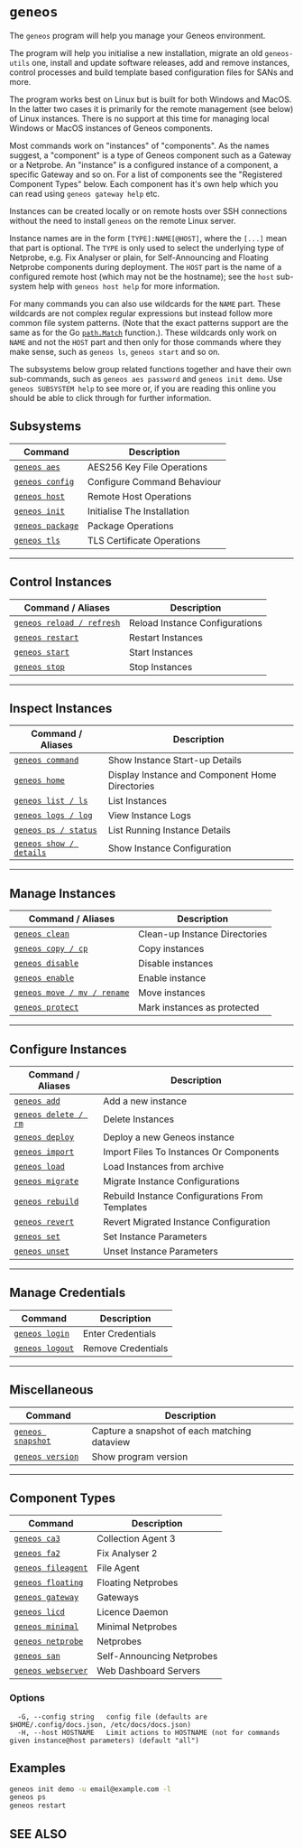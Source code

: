 # `geneos`

The `geneos` program will help you manage your Geneos environment.

The program will help you initialise a new installation, migrate an old `geneos-utils` one, install and update software releases, add and remove instances, control processes and build template based configuration files for SANs and more.

The program works best on Linux but is built for both Windows and MacOS. In the latter two cases it is primarily for the remote management (see below) of Linux instances. There is no support at this time for managing local Windows or MacOS instances of Geneos components.

Most commands work on "instances" of "components". As the names suggest, a "component" is a type of Geneos component such as a Gateway or a Netprobe. An "instance" is a configured instance of a component, a specific Gateway and so on. For a list of components see the "Registered Component Types" below. Each component has it's own help which you can read using `geneos gateway help` etc.

Instances can be created locally or on remote hosts over SSH connections without the need to install `geneos` on the remote Linux server.

Instance names are in the form `[TYPE]:NAME[@HOST]`, where the `[...]` mean that part is optional. The `TYPE` is only used to select the underlying type of Netprobe, e.g. Fix Analyser or plain, for Self-Announcing and Floating Netprobe components during deployment. The `HOST` part is the name of a configured remote host (which may not be the hostname); see the `host` sub-system help with `geneos host help` for more information.

For many commands you can also use wildcards for the `NAME` part. These wildcards are not complex regular expressions but instead follow more common file system patterns. (Note that the exact patterns support are the same as for the Go [`path.Match`](https://pkg.go.dev/path#Match) function.). These wildcards only work on `NAME` and not the `HOST` part and then only for those commands where they make sense, such as `geneos ls`, `geneos start` and so on.

The subsystems below group related functions together and have their own sub-commands, such as `geneos aes password` and `geneos init demo`. Use `geneos SUBSYSTEM help` to see more or, if you are reading this online you should be able to click through for further information.

## Subsystems

| Command | Description |
|-------|-------|
| [`geneos aes`](geneos_aes.md)	 | AES256 Key File Operations |
| [`geneos config`](geneos_config.md)	 | Configure Command Behaviour |
| [`geneos host`](geneos_host.md)	 | Remote Host Operations |
| [`geneos init`](geneos_init.md)	 | Initialise The Installation |
| [`geneos package`](geneos_package.md)	 | Package Operations |
| [`geneos tls`](geneos_tls.md)	 | TLS Certificate Operations |

---

## Control Instances

| Command / Aliases | Description |
|-------|-------|
| [`geneos reload / refresh`](geneos_reload.md)	 | Reload Instance Configurations |
| [`geneos restart`](geneos_restart.md)	 | Restart Instances |
| [`geneos start`](geneos_start.md)	 | Start Instances |
| [`geneos stop`](geneos_stop.md)	 | Stop Instances |

---

## Inspect Instances

| Command / Aliases | Description |
|-------|-------|
| [`geneos command`](geneos_command.md)	 | Show Instance Start-up Details |
| [`geneos home`](geneos_home.md)	 | Display Instance and Component Home Directories |
| [`geneos list / ls`](geneos_list.md)	 | List Instances |
| [`geneos logs / log`](geneos_logs.md)	 | View Instance Logs |
| [`geneos ps / status`](geneos_ps.md)	 | List Running Instance Details |
| [`geneos show / details`](geneos_show.md)	 | Show Instance Configuration |

---

## Manage Instances

| Command / Aliases | Description |
|-------|-------|
| [`geneos clean`](geneos_clean.md)	 | Clean-up Instance Directories |
| [`geneos copy / cp`](geneos_copy.md)	 | Copy instances |
| [`geneos disable`](geneos_disable.md)	 | Disable instances |
| [`geneos enable`](geneos_enable.md)	 | Enable instance |
| [`geneos move / mv / rename`](geneos_move.md)	 | Move instances |
| [`geneos protect`](geneos_protect.md)	 | Mark instances as protected |

---

## Configure Instances

| Command / Aliases | Description |
|-------|-------|
| [`geneos add`](geneos_add.md)	 | Add a new instance |
| [`geneos delete / rm`](geneos_delete.md)	 | Delete Instances |
| [`geneos deploy`](geneos_deploy.md)	 | Deploy a new Geneos instance |
| [`geneos import`](geneos_import.md)	 | Import Files To Instances Or Components |
| [`geneos load`](geneos_load.md)	 | Load Instances from archive |
| [`geneos migrate`](geneos_migrate.md)	 | Migrate Instance Configurations |
| [`geneos rebuild`](geneos_rebuild.md)	 | Rebuild Instance Configurations From Templates |
| [`geneos revert`](geneos_revert.md)	 | Revert Migrated Instance Configuration |
| [`geneos set`](geneos_set.md)	 | Set Instance Parameters |
| [`geneos unset`](geneos_unset.md)	 | Unset Instance Parameters |

---

## Manage Credentials

| Command | Description |
|-------|-------|
| [`geneos login`](geneos_login.md)	 | Enter Credentials |
| [`geneos logout`](geneos_logout.md)	 | Remove Credentials |

---

## Miscellaneous

| Command | Description |
|-------|-------|
| [`geneos snapshot`](geneos_snapshot.md)	 | Capture a snapshot of each matching dataview |
| [`geneos version`](geneos_version.md)	 | Show program version |

---

## Component Types

| Command | Description |
|-------|-------|
| [`geneos ca3`](geneos_ca3.md)	 | Collection Agent 3 |
| [`geneos fa2`](geneos_fa2.md)	 | Fix Analyser 2 |
| [`geneos fileagent`](geneos_fileagent.md)	 | File Agent |
| [`geneos floating`](geneos_floating.md)	 | Floating Netprobes |
| [`geneos gateway`](geneos_gateway.md)	 | Gateways |
| [`geneos licd`](geneos_licd.md)	 | Licence Daemon |
| [`geneos minimal`](geneos_minimal.md)	 | Minimal Netprobes |
| [`geneos netprobe`](geneos_netprobe.md)	 | Netprobes |
| [`geneos san`](geneos_san.md)	 | Self-Announcing Netprobes |
| [`geneos webserver`](geneos_webserver.md)	 | Web Dashboard Servers |

### Options

```text
  -G, --config string   config file (defaults are $HOME/.config/docs.json, /etc/docs/docs.json)
  -H, --host HOSTNAME   Limit actions to HOSTNAME (not for commands given instance@host parameters) (default "all")
```

## Examples

```bash
geneos init demo -u email@example.com -l
geneos ps
geneos restart

```

## SEE ALSO

